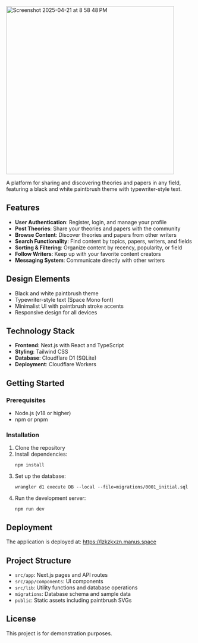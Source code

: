 <img width="451" alt="Screenshot 2025-04-21 at 8 58 48 PM" src="https://github.com/user-attachments/assets/7f3fa64a-d5d8-4109-b254-64d8dbb9f85d" />


A platform for sharing and discovering theories and papers in any field, featuring a black and white paintbrush theme with typewriter-style text.

## Features

- **User Authentication**: Register, login, and manage your profile
- **Post Theories**: Share your theories and papers with the community
- **Browse Content**: Discover theories and papers from other writers
- **Search Functionality**: Find content by topics, papers, writers, and fields
- **Sorting & Filtering**: Organize content by recency, popularity, or field
- **Follow Writers**: Keep up with your favorite content creators
- **Messaging System**: Communicate directly with other writers

## Design Elements

- Black and white paintbrush theme
- Typewriter-style text (Space Mono font)
- Minimalist UI with paintbrush stroke accents
- Responsive design for all devices

## Technology Stack

- **Frontend**: Next.js with React and TypeScript
- **Styling**: Tailwind CSS
- **Database**: Cloudflare D1 (SQLite)
- **Deployment**: Cloudflare Workers

## Getting Started

### Prerequisites

- Node.js (v18 or higher)
- npm or pnpm

### Installation

1. Clone the repository
2. Install dependencies:
   ```
   npm install
   ```
3. Set up the database:
   ```
   wrangler d1 execute DB --local --file=migrations/0001_initial.sql
   ```
4. Run the development server:
   ```
   npm run dev
   ```

## Deployment

The application is deployed at: https://lzkzkxzn.manus.space

## Project Structure

- `src/app`: Next.js pages and API routes
- `src/app/components`: UI components
- `src/lib`: Utility functions and database operations
- `migrations`: Database schema and sample data
- `public`: Static assets including paintbrush SVGs

## License

This project is for demonstration purposes.
